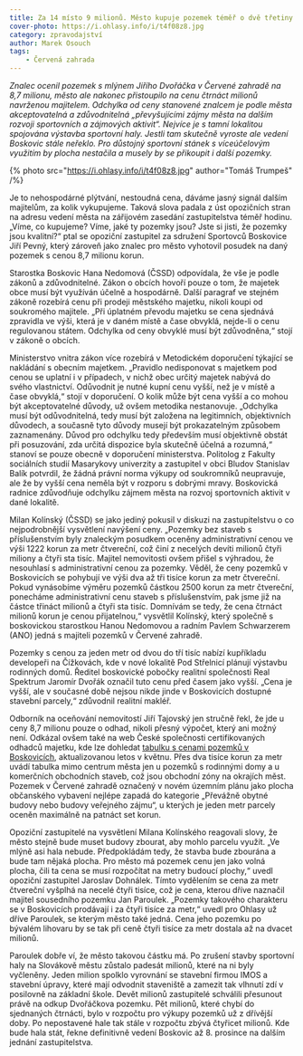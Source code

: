 ```yaml
---
title: Za 14 místo 9 milionů. Město kupuje pozemek téměř o dvě třetiny dráž, než říká posudek
cover-photo: https://i.ohlasy.info/i/t4f08z8.jpg
category: zpravodajství
author: Marek Osouch
tags:
    - Červená zahrada
---
```


*Znalec ocenil pozemek s mlýnem Jiřího Dvořáčka v Červené zahradě na 8,7 milionu, město ale nakonec přistoupilo na cenu čtrnáct milionů navrženou majitelem. Odchylka od ceny stanovené znalcem je podle města akceptovatelná a zdůvodnitelná „převyšujícími zájmy města na dalším rozvoji sportovních a zájmových aktivit“. Nejvíce je s tamní lokalitou spojována výstavba sportovní haly. Jestli tam skutečně vyroste ale vedení Boskovic stále neřeklo. Pro důstojný sportovní stánek s víceúčelovým využitím by plocha nestačila a musely by se přikoupit i další pozemky.*

{% photo src="https://i.ohlasy.info/i/t4f08z8.jpg" author="Tomáš Trumpeš" /%}

Je to nehospodárné plýtvání, nestoudná cena, dáváme jasný signál dalším majitelům, za kolik vykupujeme. Taková slova padala z úst opozičních stran na adresu vedení města na zářijovém zasedání zastupitelstva téměř hodinu. „Víme, co kupujeme? Víme, jaké ty pozemky jsou? Jste si jisti, že pozemky jsou kvalitní?“ ptal se opoziční zastupitel za sdružení Sportovců Boskovice Jiří Pevný, který zároveň jako znalec pro město vyhotovil posudek na daný pozemek s cenou 8,7 milionu korun.

Starostka Boskovic Hana Nedomová (ČSSD) odpovídala, že vše je podle zákonů a zdůvodnitelné. Zákon o obcích hovoří pouze o tom, že majetek obce musí být využíván účelně a hospodárně. Další paragraf ve stejném zákoně rozebírá cenu při prodeji městského majetku, nikoli koupi od soukromého majitele. „Při úplatném převodu majetku se cena sjednává zpravidla ve výši, která je v daném místě a čase obvyklá, nejde-li o cenu regulovanou státem. Odchylka od ceny obvyklé musí být zdůvodněna,“ stojí v zákoně o obcích.

Ministerstvo vnitra zákon více rozebírá v Metodickém doporučení týkající se nakládání s obecním majetkem. „Pravidlo nedisponovat s majetkem pod cenou se uplatní i v případech, v nichž obec určitý majetek nabývá do svého vlastnictví. Odůvodnit je nutné kupní cenu vyšší, než je v místě a čase obvyklá,“ stojí v doporučení. O kolik může být cena vyšší a co mohou být akceptovatelné důvody, už ovšem metodika nestanovuje. „Odchylka musí být odůvodnitelná, tedy musí být založena na legitimních, objektivních důvodech, a současně tyto důvody musejí být prokazatelným způsobem zaznamenány. Důvod pro odchylku tedy především musí objektivně obstát při posuzování, zda určitá dispozice byla skutečně účelná a  rozumná,“ stanoví se pouze obecně v doporučení ministerstva. Politolog z Fakulty sociálních studií Masarykovy univerzity a zastupitel v obci Bludov Stanislav Balík potvrdil, že žádná právní norma výkupy od soukromníků neupravuje, ale že by vyšší cena neměla být v rozporu s dobrými mravy. Boskovická radnice zdůvodňuje odchylku zájmem města na rozvoj sportovních aktivit v dané lokalitě.

Milan Kolínský (ČSSD) se jako jediný pokusil v diskuzi na zastupitelstvu o co nejpodrobnější vysvětlení navýšení ceny. „Pozemky bez staveb s příslušenstvím byly znaleckým posudkem oceněny administrativní cenou ve výši 1222 korun za metr čtvereční, což činí z necelých devíti milionů čtyři miliony a čtyři sta tisíc. Majitel nemovitosti ovšem přišel s výhradou, že nesouhlasí s administrativní cenou za pozemky. Věděl, že ceny pozemků v Boskovicích se pohybují ve výši dva až tři tisíce korun za metr čtvereční. Pokud vynásobíme výměru pozemků částkou 2500 korun za metr čtvereční, ponecháme administrativní cenu staveb s příslušenstvím, pak jsme již na částce třináct milionů a čtyři sta tisíc. Domnívám se tedy, že cena čtrnáct milionů korun je cenou přijatelnou,“ vysvětlil Kolínský, který společně s boskovickou starostkou Hanou Nedomovou a radním Pavlem Schwarzerem (ANO) jedná s majiteli pozemků v Červené zahradě.

Pozemky s cenou za jeden metr od dvou do tří tisíc nabízí kupříkladu developeři na Čížkovách, kde v nové lokalitě Pod Střelnicí plánují výstavbu rodinných domů. Ředitel boskovické pobočky realitní společnosti Real Spektrum Jaromír Dvořák označil tuto cenu před časem jako vyšší. „Cena je vyšší, ale v současné době nejsou nikde jinde v Boskovicích dostupné stavební parcely,“ zdůvodnil realitní makléř. 

Odborník na oceňování nemovitostí Jiří Tajovský jen stručně řekl, že jde u ceny 8,7 milionu pouze o odhad, nikoli přesný výpočet, který ani možný není. Odkázal ovšem také na web České společnosti certifikovaných odhadců majetku, kde lze dohledat [tabulku s cenami pozemků v Boskovicích](http://www.cscom.cz/ceny_pozemku.php?ob=581372#app_top), aktualizovanou letos v květnu. Přes dva tisíce korun za metr uvádí tabulka mimo centrum města jen u pozemků s rodinnými domy a u komerčních obchodních staveb, což jsou obchodní zóny na okrajích měst. Pozemek v Červené zahradě označený v novém územním plánu jako plocha občanského vybavení nejlépe zapadá do kategorie „Převážně obytné budovy nebo budovy veřejného zájmu“, u kterých je jeden metr parcely oceněn maximálně na patnáct set korun.

Opoziční zastupitelé na vysvětlení Milana Kolínského reagovali slovy, že město stejně bude muset budovy zbourat, aby mohlo parcelu využít. „Ve mlýně asi hala nebude. Předpokládám tedy, že stavba bude zbourána a bude tam nějaká plocha. Pro město má pozemek cenu jen jako volná plocha, čili ta cena se musí rozpočítat na metry budoucí plochy,“ uvedl opoziční zastupitel Jaroslav Dohnálek. Tímto vydělením se cena za metr čtvereční vyšplhá na necelé čtyři tisíce, což je cena, kterou dříve naznačil majitel sousedního pozemku Jan Paroulek. „Pozemky takového charakteru se v Boskovicích prodávají i za čtyři tisíce za metr,“ uvedl pro Ohlasy už dříve Paroulek, se kterým město také jedná. Cena jeho pozemku po bývalém lihovaru by se tak při ceně čtyři tisíce za metr dostala až na dvacet milionů.  

Paroulek dobře ví, že město takovou částku má. Po zrušení stavby sportovní haly na Slovákově městu zůstalo padesát milionů, které na ni byly vyčleněny. Jeden milion spolklo vyrovnání se stavební firmou IMOS a stavební úpravy, které mají odvodnit staveniště a zamezit tak vlhnutí zdí v posilovně na základní škole. Devět milionů zastupitelé schválili přesunout právě na odkup Dvořáčkova pozemku. Pět milionů, které chybí do sjednaných čtrnácti, bylo v rozpočtu pro výkupy pozemků už z dřívější doby. Po nepostavené hale tak stále v rozpočtu zbývá čtyřicet milionů. Kde bude hala stát, řekne definitivně vedení Boskovic až 8. prosince na dalším jednání zastupitelstva.
